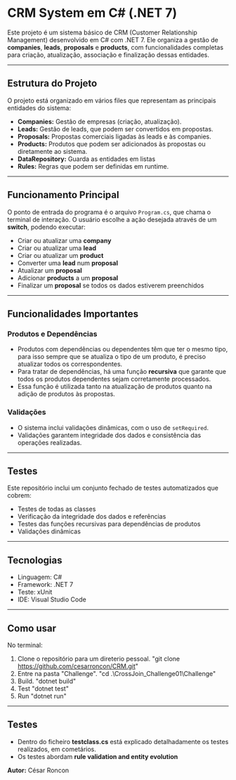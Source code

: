# CRM System em C# (.NET 7)

Este projeto é um sistema básico de CRM (Customer Relationship Management) desenvolvido em C# com .NET 7. Ele organiza a gestão de **companies**, **leads**, **proposals** e **products**, com funcionalidades completas para criação, atualização, associação e finalização dessas entidades.

---

## Estrutura do Projeto

O projeto está organizado em vários files que representam as principais entidades do sistema:

- **Companies:** Gestão de empresas (criação, atualização).
- **Leads:** Gestão de leads, que podem ser convertidos em propostas.
- **Proposals:** Propostas comerciais ligadas às leads e às companies.
- **Products:** Produtos que podem ser adicionados às propostas ou diretamente ao sistema.
- **DataRepository:**  Guarda as entidades em listas
- **Rules:** Regras que podem ser definidas em runtime.

---

## Funcionamento Principal

O ponto de entrada do programa é o arquivo `Program.cs`, que chama o terminal de interação. O usuário escolhe a ação desejada através de um **switch**, podendo executar:

- Criar ou atualizar uma **company**
- Criar ou atualizar uma **lead**
- Criar ou atualizar um **product**
- Converter uma **lead** num **proposal**
- Atualizar um **proposal**
- Adicionar **products** a um **proposal**
- Finalizar um **proposal** se todos os dados estiverem preenchidos

---

## Funcionalidades Importantes

### Produtos e Dependências

- Produtos com dependências ou dependentes têm que ter o mesmo tipo, para isso sempre que se atualiza o tipo de um produto, é preciso atualizar todos os correspondentes.
- Para tratar de dependências, há uma função **recursiva** que garante que todos os produtos dependentes sejam corretamente processados.
- Essa função é utilizada tanto na atualização de produtos quanto na adição de produtos às propostas.

### Validações

- O sistema inclui validações dinâmicas, com o uso de `setRequired`.
- Validações garantem integridade dos dados e consistência das operações realizadas.

---

## Testes

Este repositório inclui um conjunto fechado de testes automatizados que cobrem:

- Testes de todas as classes
- Verificação da integridade dos dados e referências
- Testes das funções recursivas para dependências de produtos
- Validações dinâmicas

---

## Tecnologias

- Linguagem: C#
- Framework: .NET 7
- Teste: xUnit
- IDE: Visual Studio Code

---

## Como usar

No terminal:
1. Clone o repositório para um direterio pessoal.
   "git clone https://github.com/cesarroncon/CRM.git"
4. Entre na pasta "Challenge".
    "cd .\CrossJoin_Challenge01\Challenge\"
6. Build.
   "dotnet build"
7. Test
   "dotnet test"
8. Run
   "dotnet run"

---
## Testes

- Dentro do ficheiro **testclass.cs** está explicado detalhadamente os testes realizados, em cometários. 
- Os testes abordam  **rule validation and entity evolution**


**Autor:** César Roncon

